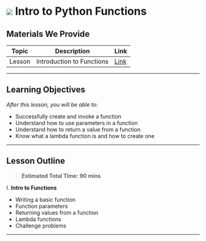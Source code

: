 # ![](https://ga-dash.s3.amazonaws.com/production/assets/logo-9f88ae6c9c3871690e33280fcf557f33.png) Intro to Python Functions

## Materials We Provide


| Topic | Description | Link |
| --- | --- | --- |
| Lesson | Introduction to Functions | [Link](./starter-code.ipynb)|

---

## Learning Objectives
*After this lesson, you will be able to:*

- Successfully create and invoke a function
- Understand how to use parameters in a function
- Understand how to return a value from a function
- Know what a lambda function is and how to create one
---

## Lesson Outline

> **Estimated Total Time: 90 mins**

I. **Intro to Functions**
- Writing a basic function
- Function parameters
- Returning values from a function
- Lambda functions
- Challenge problems

---
